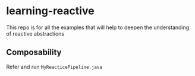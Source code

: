 # learning-reactive

This repo is for all the examples that will help to deepen the understanding of reactive abstractions

## Composability

Refer and run `MyReacticePipeline.java` 
